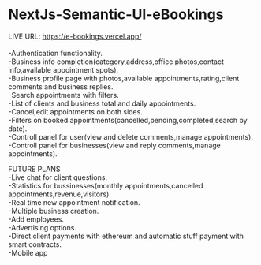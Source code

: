 # NextJs-Semantic-UI-eBookings
LIVE URL: https://e-bookings.vercel.app/<br/><br/>
-Authentication functionality.<br/>
-Business info completion(category,address,office photos,contact info,available appointment spots).</br>
-Business profile page with photos,available appointments,rating,client comments and business replies.</br>
-Search appointments with filters.</br>
-List of clients and business total and daily appointments.</br>
-Cancel,edit appointments on both sides.</br>
-Filters on booked appointments(cancelled,pending,completed,search by date).</br>
-Controll panel for user(view and delete comments,manage appointments).</br>
-Controll panel for businesses(view and reply comments,manage appointments).</br>

FUTURE PLANS</br>
-Live chat for client questions.</br>
-Statistics for bussinesses(monthly appointments,cancelled appointments,revenue,visitors).</br>
-Real time new appointment notification.</br>
-Multiple business creation.</br>
-Add employees.</br>
-Advertising options.</br>
-Direct client payments with ethereum and automatic stuff payment with smart contracts.</br>
-Mobile app
